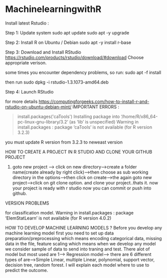 # MachinelearningwithR

Install latest Rstudio : 

Step 1: Update system
sudo apt update
sudo apt -y upgrade

Step 2: Install R on Ubuntu / Debian
sudo apt -y install r-base

Step 3: Download and Install RStudio
https://rstudio.com/products/rstudio/download/#download
Choose appropriate verison.

some times you encounter dependency problems, so run:
sudo apt -f install

then run 
sudo dpkg -i rstudio-1.3.1073-amd64.deb

Step 4: Launch RStudio

for more details https://computingforgeeks.com/how-to-install-r-and-rstudio-on-ubuntu-debian-mint/
IMPORTANT ERRORS :
> install.packages('caTools')
Installing package into ‘/home/R/x86_64-pc-linux-gnu-library/3.2’
(as ‘lib’ is unspecified)
Warning in install.packages :
  package ‘caTools’ is not available (for R version 3.2.3)
  
  you must update R version from 3.2.3 to neweast version
  
  HOW TO CREATE A PROJECT IN R STUDIO AND CLONE YOUR GITHUB PROJECT
  
  1. goto new project --> click on new directory-->create a folder name(create already by right click)-->then choose as sub working directory in the options-->then click on create-->the again goto new project-->click on git clone option. and clone your project..thats it.
  now your project is ready with r studio now you can commit or push into github.
  
  VERSION PROBLEMS
  
  for classification model.
  Warning in install.packages :
  package ‘ElemStatLearn’ is not available (for R version 4.0.2)

  HOW TO DEVELOP MACHINE LEARNING MODELS ?
  Before you develop any machine learning model first you need to set up data preparation/preprocessing which means encoding categorical data, missing data in the file, feature scaling which means when we develop any model we consider sample of data to send into traning and test.
  There alot of model but most used are
  1--> Regression model--> there are 6 different types of are-->Simple Linear, multiple Linear, polynomial, support vector, decision tree, random forest. I will explain each model where to use to predict the outcome.